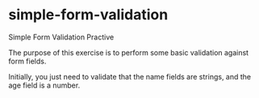 # simple-form-validation
Simple Form Validation Practive

The purpose of this exercise is to perform some basic validation against form fields. 

Initially, you just need to validate that the name fields are strings, and the age field is a number.
